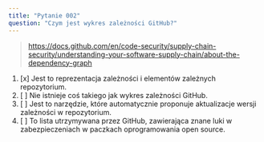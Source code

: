 ```yaml
---
title: "Pytanie 002"
question: "Czym jest wykres zależności GitHub?"
---
```



> https://docs.github.com/en/code-security/supply-chain-security/understanding-your-software-supply-chain/about-the-dependency-graph
1. [x] Jest to reprezentacja zależności i elementów zależnych repozytorium.
1. [ ] Nie istnieje coś takiego jak wykres zależności GitHub.
1. [ ] Jest to narzędzie, które automatycznie proponuje aktualizacje wersji zależności w repozytorium.
1. [ ] To lista utrzymywana przez GitHub, zawierająca znane luki w zabezpieczeniach w paczkach oprogramowania open source.
